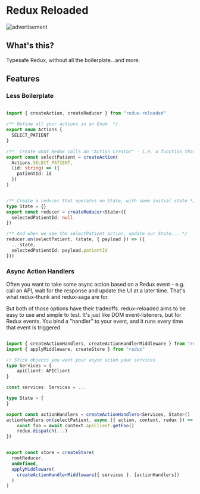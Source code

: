# Redux Reloaded

![advertisement](https://raw.githubusercontent.com/ginger-io/redux-reloaded/master/advertisement.jpg)

## What's this?

Typesafe Redux, without all the boilerplate...and more.

## Features

### Less Boilerplate

```TypeScript

import { createAction, createReducer } from "redux-reloaded"

/** Define all your actions in an Enum  */
export enum Actions {
  SELECT_PATIENT
}

/**  Create what Redux calls an "Action Creator" - i.e. a function that returns an action  */
export const selectPatient = createAction(
  Actions.SELECT_PATIENT,
  (id: string) => ({
    patientId: id
  })
)


/** Create a reducer that operates on State, with some initial state */
type State = {}
export const reducer = createReducer<State>({
  selectedPatientId: null
})

/** And when we see the selectPatient action, update our State... */
reducer.on(selectPatient, (state, { payload }) => ({
  ...state,
  selectedPatientId: payload.patientId
}))
```

### Async Action Handlers

Often you want to take some async action based on a Redux event - e.g. call an API, wait for the response
and update the UI at a later time. That's what redux-thunk and redux-saga are for.

But both of those options have their tradeoffs. redux-reloaded aims to be easy to use and simple to test. It's just like DOM event-listeners, but for Redux events. You bind a "handler" to your event, and it runs every time that event is triggered.


```TypeScript

import { createActionHandlers, createActionHandlerMiddleware } from "redux-reloaded"
import { applyMiddleware, createStore } from "redux"

// Stick objects you want your async acion your services
type Services = {
    apiClient: APIClient
}

const services: Services = ...

type State = {
}

export const actionHandlers = createActionHandlers<Services, State>()
actionHandlers.on(selectPatient, async ({ action, context, redux }) => {
    const foo = await context.apiClient.getFoo()
    redux.dispatch(...)
})


export const store = createStore(
  rootReducer,
  undefined,
  applyMiddleware(
    createActionHandlerMiddleware({ services }, [actionHandlers])
  )
)
```